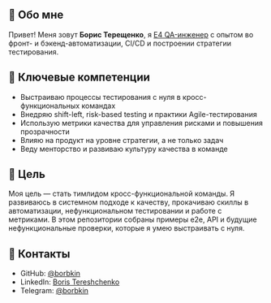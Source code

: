 ## 👤 Обо мне

Привет! Меня зовут **Борис Терещенко**, я [E4 QA-инженер](https://github.com/avito-tech/playbook/blob/master/QA-profile.md#%D0%B54) с опытом во фронт- и бэкенд-автоматизации, CI/CD и построении стратегии тестирования.

## 📌 Ключевые компетенции
*	Выстраиваю процессы тестирования с нуля в кросс-функциональных командах
*	Внедряю shift-left, risk-based testing и практики Agile-тестирования
*	Использую метрики качества для управления рисками и повышения прозрачности
*	Влияю на продукт на уровне стратегии, а не только задач
*	Веду менторство и развиваю культуру качества в команде

## 🧭 Цель

Моя цель — стать тимлидом кросс-функциональной команды. Я развиваюсь в системном подходе к качеству, прокачиваю скиллы в автоматизации, нефункциональном тестировании и работе с метриками. В этом репозитории собраны примеры e2e, API и будущие нефункциональные проверки, которые я умею выстраивать с нуля.

## 📇 Контакты

- GitHub: [@borbkin](https://github.com/borbkin)
- LinkedIn: [Boris Tereshchenko](https://ru.linkedin.com/in/boris-tereshchenko)
- Telegram: [@borbkin](https://t.me/borbkin)